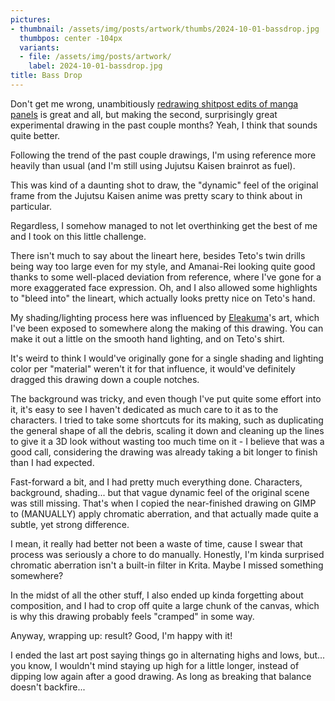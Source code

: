 ```yaml
---
pictures:
- thumbnail: /assets/img/posts/artwork/thumbs/2024-10-01-bassdrop.jpg
  thumbpos: center -104px
  variants:
  - file: /assets/img/posts/artwork/
    label: 2024-10-01-bassdrop.jpg
title: Bass Drop
---
```

Don't get me wrong, unambitiously [redrawing shitpost edits of manga panels](/artwork/2024-09-21-istrokemybaguette) is great and all, but making the second, surprisingly great experimental drawing in the past couple months?
Yeah, I think that sounds quite better.

Following the trend of the past couple drawings, I'm using reference more heavily than usual (and I'm still using Jujutsu Kaisen brainrot as fuel).

This was kind of a daunting shot to draw, the "dynamic" feel of the original frame from the Jujutsu Kaisen anime was pretty scary to think about in particular.

Regardless, I somehow managed to not let overthinking get the best of me and I took on this little challenge.

There isn't much to say about the lineart here, besides Teto's twin drills being way too large even for my style, and Amanai-Rei looking quite good thanks to some well-placed deviation from reference, where I've gone for a more exaggerated face expression.
Oh, and I also allowed some highlights to "bleed into" the lineart, which actually looks pretty nice on Teto's hand.

My shading/lighting process here was influenced by [Eleakuma](https://twitter.com/eletenshi)'s art, which I've been exposed to somewhere along the making of this drawing.
You can make it out a little on the smooth hand lighting, and on Teto's shirt.

It's weird to think I would've originally gone for a single shading and lighting color per "material" weren't it for that influence, it would've definitely dragged this drawing down a couple notches.

The background was tricky, and even though I've put quite some effort into it, it's easy to see I haven't dedicated as much care to it as to the characters.
I tried to take some shortcuts for its making, such as duplicating the general shape of all the debris, scaling it down and cleaning up the lines to give it a 3D look without wasting too much time on it - I believe that was a good call, considering the drawing was already taking a bit longer to finish than I had expected.

Fast-forward a bit, and I had pretty much everything done.
Characters, background, shading... but that vague dynamic feel of the original scene was still missing.
That's when I copied the near-finished drawing on GIMP to (MANUALLY) apply chromatic aberration, and that actually made quite a subtle, yet strong difference.

I mean, it really had better not been a waste of time, cause I swear that process was seriously a chore to do manually.
Honestly, I'm kinda surprised chromatic aberration isn't a built-in filter in Krita.
Maybe I missed something somewhere?

In the midst of all the other stuff, I also ended up kinda forgetting about composition, and I had to crop off quite a large chunk of the canvas, which is why this drawing probably feels "cramped" in some way.

Anyway, wrapping up: result?
Good, I'm happy with it!

I ended the last art post saying things go in alternating highs and lows, but... you know, I wouldn't mind staying up high for a little longer, instead of dipping low again after a good drawing.
As long as breaking that balance doesn't backfire...
